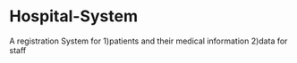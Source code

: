 # Hospital-System
A registration System for 
1)patients and their medical information 
2)data for staff
